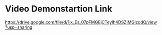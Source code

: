 # Video Demonstartion Link


https://drive.google.com/file/d/1jx_Es_07pFMGEjCTeylh4DSZiMGlzodQ/view?usp=sharing
